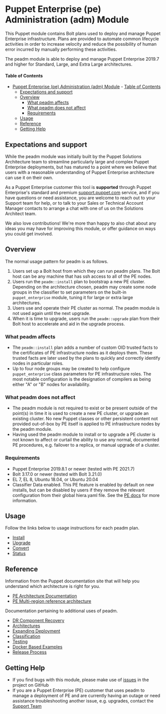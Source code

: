 # Puppet Enterprise (pe) Administration (adm) Module

This Puppet module contains Bolt plans used to deploy and manage Puppet Enterprise infrastructure. Plans are provided to automate common lifecycle activities in order to increase velocity and reduce the possibility of human error incurred by manually performing these activities.

The peadm module is able to deploy and manage Puppet Enterprise 2019.7 and higher for Standard, Large, and Extra Large architectures.

#### Table of Contents

- [Puppet Enterprise (pe) Administration (adm) Module](#puppet-enterprise-pe-administration-adm-module)
      - [Table of Contents](#table-of-contents)
  - [Expectations and support](#expectations-and-support)
  - [Overview](#overview)
    - [What peadm affects](#what-peadm-affects)
    - [What peadm does not affect](#what-peadm-does-not-affect)
    - [Requirements](#requirements)
  - [Usage](#usage)
  - [Reference](#reference)
  - [Getting Help](#getting-help)

## Expectations and support

While the peadm module was initially built by the Puppet Solutions Architecture team to streamline particularly large and complex Puppet Enterprise deployments, but has matured to a point where we believe that users with a reasonable understanding of Puppet Enterprise architecture can use it on their own.

As a Puppet Enterprise customer this tool is **supported** through Puppet Enterprise's standard and premium [support.puppet.com](https://support.puppet.com) service, and if you have questions or need assistance, you are welcome to reach out to your Support team for help, or to talk to your Sales or Technical Account Manager contacts to arrange a chat with one of us on the Solutions Architect team.

We also love contributions! We're more than happy to also chat about any ideas you may have for improving this module, or offer guidance on ways you could get involved.


## Overview

The normal usage pattern for peadm is as follows.

1. Users set up a Bolt host from which they can run peadm plans. The Bolt host can be any machine that has ssh access to all of the PE nodes.
2. Users run the `peadm::install` plan to bootstrap a new PE cluster. Depending on the architecture chosen, peadm may create some node groups in the classifier to set parameters on the built-in `puppet_enterprise` module, tuning it for large or extra large architectures.
3. Users use and operate their PE cluster as normal. The peadm module is not used again until the next upgrade.
4. When it is time to upgrade, users run the `peadm::upgrade` plan from their Bolt host to accelerate and aid in the upgrade process.

### What peadm affects

* The `peadm::install` plan adds a number of custom OID trusted facts to the certificates of PE infrastructure nodes as it deploys them. These trusted facts are later used by the plans to quickly and correctly identify nodes in particular roles.
* Up to four node groups may be created to help configure `puppet_enterprise` class parameters for PE infrastructure roles. The most notable configuration is the designation of compilers as being either "A" or "B" nodes for availability.

### What peadm does not affect

* The peadm module is not required to exist or be present outside of the point(s) in time it is used to create a new PE cluster, or upgrade an existing cluster. No new Puppet classes or other persistent content not provided out-of-box by PE itself is applied to PE infrastructure nodes by the peadm module.
* Having used the peadm module to install or to upgrade a PE cluster is not known to affect or curtail the ability to use any normal, documented PE procedures, e.g. failover to a replica, or manual upgrade of a cluster.

### Requirements

* Puppet Enterprise 2019.8.1 or newer (tested with PE 2021.7)
* Bolt 3.17.0 or newer (tested with Bolt 3.21.0)
* EL 7, EL 8, Ubuntu 18.04, or Ubuntu 20.04
* Classifier Data enabled. This PE feature is enabled by default on new installs, but can be disabled by users if they remove the relevant configuration from their global hiera.yaml file. See the [PE docs](https://puppet.com/docs/pe/latest/config_console.html#task-5039) for more information.

## Usage

Follow the links below to usage instructions for each peadm plan.

* [Install](https://github.com/puppetlabs/puppetlabs-peadm/blob/main/documentation/install.md)
* [Upgrade](https://github.com/puppetlabs/puppetlabs-peadm/blob/main/documentation/upgrade.md)
* [Convert](https://github.com/puppetlabs/puppetlabs-peadm/blob/main/documentation/convert.md)
* [Status](https://github.com/puppetlabs/puppetlabs-peadm/blob/main/documentation/status.md)

## Reference

Information from the Puppet documentation site that will help you understand which architecture is right for you.

* [PE Architecture Documentation](https://puppet.com/docs/pe/latest/choosing_an_architecture.html)
* [PE Multi-region reference architecture](https://puppet.com/docs/patterns-and-tactics/latest/reference-architectures/pe-multi-region-reference-architectures.html)


Documentation pertaining to additional uses of peadm.

* [DR Component Recovery](https://github.com/puppetlabs/puppetlabs-peadm/blob/main/documentation/recovery.md)
* [Architectures](https://github.com/puppetlabs/puppetlabs-peadm/blob/main/documentation/architectures.md)
* [Expanding Deployment](https://github.com/puppetlabs/puppetlabs-peadm/blob/main/documentation/expanding.md)
* [Classification](https://github.com/puppetlabs/puppetlabs-peadm/blob/main/documentation/classification.md)
* [Testing](https://github.com/puppetlabs/puppetlabs-peadm/blob/main/documentation/pre_post_checks.md)
* [Docker Based Examples](https://github.com/puppetlabs/puppetlabs-peadm/blob/main/documentation/docker_examples.md)
* [Release Process](https://github.com/puppetlabs/puppetlabs-peadm/blob/main/documentation/release_process.md)

## Getting Help

* If you find bugs with this module, please make use of [issues](https://github.com/puppetlabs/puppetlabs-peadm/issues) in the project on GitHub
* If you are a Puppet Enterprise (PE) customer that uses peadm to manage a deployment of PE and are currently having an outage or need assistance troubleshooting another issue, e.g. upgrades, contact the [Support Team](https://support.puppet.com)

